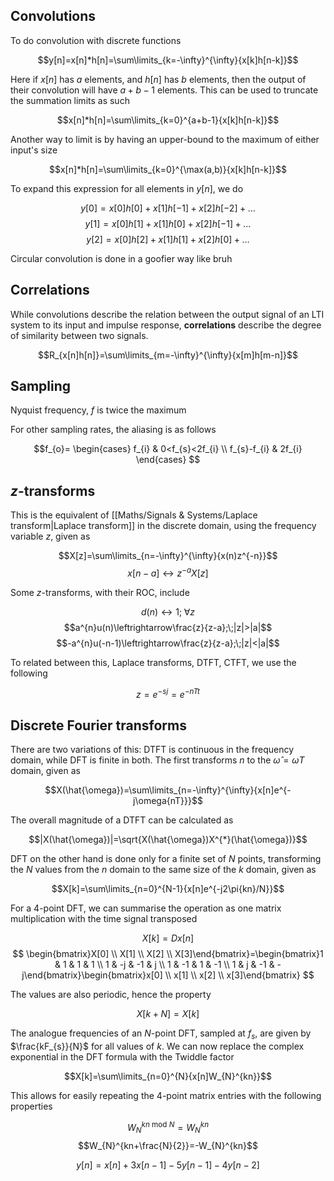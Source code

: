 ## Convolutions

To do convolution with discrete functions

$$y[n]=x[n]*h[n]=\sum\limits_{k=-\infty}^{\infty}{x[k]h[n-k]}$$

Here if $x[n]$ has $a$ elements, and $h[n]$ has $b$ elements, then the output of their convolution will have $a+b-1$ elements. This can be used to truncate the summation limits as such

$$x[n]*h[n]=\sum\limits_{k=0}^{a+b-1}{x[k]h[n-k]}$$

Another way to limit is by having an upper-bound to the maximum of either input's size

$$x[n]*h[n]=\sum\limits_{k=0}^{\max(a,b)}{x[k]h[n-k]}$$

To expand this expression for all elements in $y[n]$, we do

$$y[0]=x[0]h[0]+x[1]h[-1]+x[2]h[-2]+\dots$$
$$y[1]=x[0]h[1]+x[1]h[0]+x[2]h[-1]+\dots$$
$$y[2]=x[0]h[2]+x[1]h[1]+x[2]h[0]+\dots$$

Circular convolution is done in a goofier way like bruh

## Correlations

While convolutions describe the relation between the output signal of an LTI system to its input and impulse response, **correlations** describe the degree of similarity between two signals.

$$R_{x[n]h[n]}=\sum\limits_{m=-\infty}^{\infty}{x[m]h[m-n]}$$

## Sampling

Nyquist frequency, $f$ is twice the maximum 

For other sampling rates, the aliasing is as follows

$$f_{o}=
\begin{cases}
f_{i} & 0<f_{s}<2f_{i} \\
f_{s}-f_{i} & 2f_{i}
\end{cases}
$$

## $z$-transforms

This is the equivalent of [[Maths/Signals & Systems/Laplace transform|Laplace transform]] in the discrete domain, using the frequency variable $z$, given as

$$X[z]=\sum\limits_{n=-\infty}^{\infty}{x(n)z^{-n}}$$
$$x[n-a]\leftrightarrow{z^{-a}X[z]}$$

Some $z$-transforms, with their ROC, include

$$d(n)\leftrightarrow1;\;\forall{z}$$
$$a^{n}u(n)\leftrightarrow\frac{z}{z-a};\;|z|>|a|$$
$$-a^{n}u(-n-1)\leftrightarrow\frac{z}{z-a};\;|z|<|a|$$

To related between this, Laplace transforms, DTFT, CTFT, we use the following 

$$z=e^{-sj}=e^{-nTt}$$

## Discrete Fourier transforms

There are two variations of this: DTFT is continuous in the frequency domain, while DFT is finite in both. The first transforms $n$ to the $\hat{\omega}=\omega{T}$ domain, given as

$$X(\hat{\omega})=\sum\limits_{n=-\infty}^{\infty}{x[n]e^{-j\omega{nT}}}$$

The overall magnitude of a DTFT can be calculated as

$$|X(\hat{\omega})|=\sqrt{X(\hat{\omega})X^{*}(\hat{\omega})}$$

DFT on the other hand is done only for a finite set of $N$ points, transforming the $N$ values from the $n$ domain to the same size of the $k$ domain, given as

$$X[k]=\sum\limits_{n=0}^{N-1}{x[n]e^{-j2\pi{kn}/N}}$$

For a 4-point DFT, we can summarise the operation as one matrix multiplication with the time signal transposed

$$X[k]=Dx{[n]}$$
$$
\begin{bmatrix}X[0] \\ X[1] \\ X[2] \\ X[3]\end{bmatrix}=\begin{bmatrix}1 & 1 & 1 & 1 \\ 1 & -j & -1 & j \\ 1 & -1 & 1 & -1 \\ 1 & j & -1 & -j\end{bmatrix}\begin{bmatrix}x[0] \\ x[1] \\ x[2] \\ x[3]\end{bmatrix}
$$

The values are also periodic, hence the property

$$X[k+N]=X[k]$$

The analogue frequencies of an $N$-point DFT, sampled at $f_{s}$, are given by $\frac{kF_{s}}{N}$ for all values of $k$. We can now replace the complex exponential in the DFT formula with the Twiddle factor

$$X[k]=\sum\limits_{n=0}^{N}{x[n]W_{N}^{kn}}$$

This allows for easily repeating the 4-point matrix entries with the following properties

$$W_{N}^{kn\text{ mod }{N}}=W_{N}^{kn}$$
$$W_{N}^{kn+\frac{N}{2}}=-W_{N}^{kn}$$

$$y[n]=x[n]+3x[n-1]-5y[n-1]-4y[n-2]$$